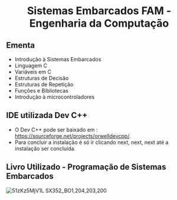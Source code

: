 <h1 align="center">
    Sistemas Embarcados FAM - Engenharia da Computação
</h1>

## Ementa
- Introdução à Sistemas Embarcados
- Linguagem C
- Variáveis em C
- Estruturas de Decisão
- Estruturas de Repetição
- Funções e Bibliotecas
- Introdução à microcontroladores 

## IDE utilizada Dev C++
- O Dev C++ pode ser baixado em : https://sourceforge.net/projects/orwelldevcpp/.
- Para concluir a instalação é só ir clicando next, next, next até a instalação ser concluída. 

## Livro Utilizado - Programação de Sistemas Embarcados

![51zKz5MjV1L _SX352_BO1,204,203,200_](https://user-images.githubusercontent.com/70485830/132380424-56ca70de-40c7-4908-89d3-5b7a48dea501.jpg)

